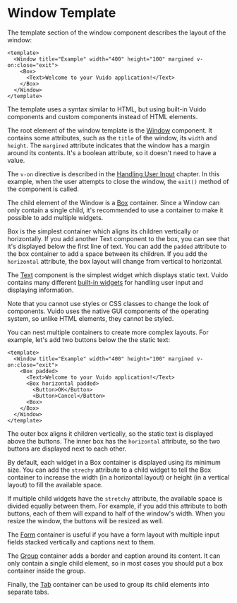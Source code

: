 # Window Template

The template section of the window component describes the layout of the window:

```markup
<template>
  <Window title="Example" width="400" height="100" margined v-on:close="exit">
    <Box>
      <Text>Welcome to your Vuido application!</Text>
    </Box>
  </Window>
</template>
```

The template uses a syntax similar to HTML, but using built-in Vuido components and custom components instead of HTML elements.

The root element of the window template is the [Window](../components/window.md) component. It contains some attributes, such as the `title` of the window, its `width` and `height`. The `margined` attribute indicates that the window has a margin around its contents. It's a boolean attribute, so it doesn't need to have a value.

The `v-on` directive is described in the [Handling User Input](handling-user-input.md) chapter. In this example, when the user attempts to close the window, the `exit()` method of the component is called.

The child element of the Window is a [Box](../components/containers/box.md) container. Since a Window can only contain a single child, it's recommended to use a container to make it possible to add multiple widgets.

Box is the simplest container which aligns its children vertically or horizontally. If you add another Text component to the box, you can see that it's displayed below the first line of text. You can add the `padded` attribute to the box container to add a space between its children. If you add the `horizontal` attribute, the box layout will change from vertical to horizontal.

The [Text](../components/widgets/text.md) component is the simplest widget which displays static text. Vuido contains many different [built-in widgets](../components/widgets/) for handling user input and displaying information.

Note that you cannot use styles or CSS classes to change the look of components. Vuido uses the native GUI components of the operating system, so unlike HTML elements, they cannot be styled.

You can nest multiple containers to create more complex layouts. For example, let's add two buttons below the the static text:

```markup
<template>
  <Window title="Example" width="400" height="100" margined v-on:close="exit">
    <Box padded>
      <Text>Welcome to your Vuido application!</Text>
      <Box horizontal padded>
        <Button>OK</Button>
        <Button>Cancel</Button>
      <Box>
    </Box>
  </Window>
</template>
```

The outer box aligns it children vertically, so the static text is displayed above the buttons. The inner box has the `horizontal` attribute, so the two buttons are displayed next to each other.

By default, each widget in a Box container is displayed using its minimum size. You can add the `strechy` attribute to a child widget to tell the Box container to increase the width \(in a horizontal layout\) or height \(in a vertical layout\) to fill the available space.

If multiple child widgets have the `stretchy` attribute, the available space is divided equally between them. For example, if you add this attribute to both buttons, each of them will expand to half of the window's width. When you resize the window, the buttons will be resized as well.

The [Form](../components/containers/form.md) container is useful if you have a form layout with multiple input fields stacked vertically and captions next to them.

The [Group](../components/containers/group.md) container adds a border and caption around its content. It can only contain a single child element, so in most cases you should put a box container inside the group.

Finally, the [Tab](../components/containers/tab.md) container can be used to group its child elements into separate tabs.



